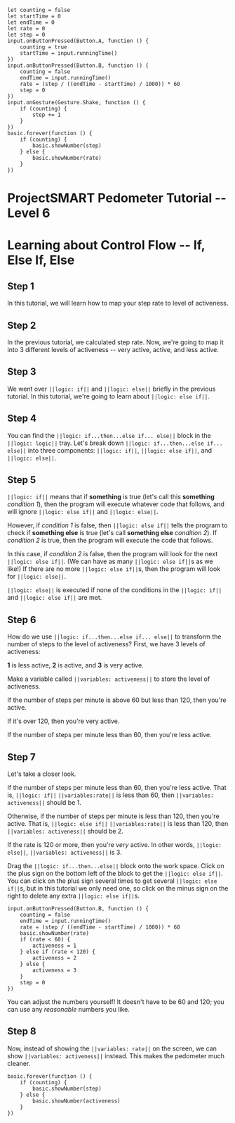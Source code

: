 ```template
let counting = false
let startTime = 0
let endTime = 0
let rate = 0
let step = 0
input.onButtonPressed(Button.A, function () {
    counting = true
    startTime = input.runningTime()
})
input.onButtonPressed(Button.B, function () {
    counting = false
    endTime = input.runningTime()
    rate = (step / ((endTime - startTime) / 1000)) * 60
    step = 0
})
input.onGesture(Gesture.Shake, function () {
    if (counting) {
        step += 1
    }
})
basic.forever(function () {
    if (counting) {
        basic.showNumber(step)
    } else {
        basic.showNumber(rate)
    }
})

```

# ProjectSMART Pedometer Tutorial -- Level 6
# Learning about Control Flow -- If, Else If, Else

## Step 1

In this tutorial, we will learn how to map your step rate to level of activeness.

## Step 2

In the previous tutorial, we calculated step rate. Now, we're going to map it into 3 different levels of activeness -- very active, active, and less active.

## Step 3

We went over ``||logic: if||`` and ``||logic: else||`` briefly in the previous tutorial.
In this tutorial, we're going to learn about ``||logic: else if||``.

## Step 4

You can find the ``||logic: if...then...else if... else||`` block in the ``||logic: logic||`` tray.
Let's break down ``||logic: if...then...else if... else||`` into three components: ``||logic: if||``, ``||logic: else if||``, and ``||logic: else||``.

## Step 5

``||logic: if||`` means that if **something** is true (let's call this **something** *condition 1*), then the program will execute whatever code that follows,
and will ignore ``||logic: else if||`` and ``||logic: else||``.

However, if *condition 1* is false, then ``||logic: else if||`` tells the program to check if **something else** is true (let's call **something else** *condition 2*).
If *condition 2* is true, then the program will execute the code that follows.

In this case, if *condition 2* is false, then the program will look for the next ``||logic: else if||``.
(We can have as many ``||logic: else if||``s as we like!)
If there are no more ``||logic: else if||``s, then the program will look for ``||logic: else||``.

``||logic: else||`` is executed if none of the conditions in the ``||logic: if||`` and ``||logic: else if||`` are met.

## Step 6

How do we use ``||logic: if...then...else if... else||`` to transform the number of steps to the level of activeness?
First, we have 3 levels of activeness:

**1** is less active, **2** is active, and **3** is very active.

Make a variable called ``||variables: activeness||`` to store the level of activeness.

If the number of steps per minute is above 60 but less than 120, then you're active.

If it's over 120, then you're very active.

If the number of steps per minute less than 60, then you're less active.

## Step 7

Let's take a closer look.

If the number of steps per minute less than 60, then you're less active.
That is, ``||logic: if||`` ``||variables:rate||`` is less than 60, then ``||variables: activeness||`` should be 1.

Otherwise, if the number of steps per minute is less than 120, then you're active.
That is, ``||logic: else if||`` ``||variables:rate||`` is less than 120, then ``||variables: activeness||`` should be 2.

If the rate is 120 or more, then you're *very* active.
In other words, ``||logic: else||``, ``||variables: activeness||`` is 3.

Drag the ``||logic: if...then...else||`` block onto the work space.
Click on the plus sign on the bottom left of the block to get the ``||logic: else if||``.
You can click on the plus sign several times to get several ``||logic: else if||``s,
but in this tutorial we only need one, so click on the minus sign on the right to delete any extra ``||logic: else if||``s.

```blocks
input.onButtonPressed(Button.B, function () {
    counting = false
    endTime = input.runningTime()
    rate = (step / ((endTime - startTime) / 1000)) * 60
    basic.showNumber(rate)
    if (rate < 60) {
        activeness = 1
    } else if (rate < 120) {
        activeness = 2
    } else {
        activeness = 3
    }
    step = 0
})
```
You can adjust the numbers yourself! It doesn't have to be 60 and 120; you can use any *reasonable* numbers you like.

## Step 8

Now, instead of showing the ``||variables: rate||`` on the screen, we can show ``||variables: activeness||`` instead.
This makes the pedometer much cleaner.

```blocks
basic.forever(function () {
    if (counting) {
        basic.showNumber(step)
    } else {
        basic.showNumber(activeness)
    }
})
```

